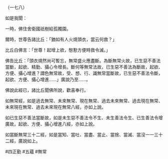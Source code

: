 （一七八）

如是我聞：

一時，佛住舍衛國祇樹給孤獨園。

爾時，世尊告諸比丘：「猶如有人火燒頭衣，當云何救？」

比丘白佛言：「世尊！起增上欲，慇懃方便時救令滅。」

佛告比丘：「頭衣燒然尚可暫忘，無常盛火應盡斷。為斷無常火故，已生惡不善法當斷，起欲、精勤、攝心令增長。斷何等無常法故，已生惡不善法為斷故，起欲、方便、攝心增進？謂色無常故，受、想、行、識無常當斷故，已生惡不善法令斷，起欲、方便、攝心增進……」廣說乃至……。

佛說此經已，諸比丘聞佛所說，歡喜奉行。

如無常經，如是過去無常、未來無常、現在無常、過去未來無常、過去現在無常、未來現在無常、過去未來現在無常八經，亦如上說。

如已生惡不善法當斷故，如是未生惡不善法令不生、未生善法令生、已生善法令增廣故，起欲、方便、攝心增進八經，亦如上說。

如當斷無常三十二經，如是當知、當吐、當盡、當止、當捨、當滅、當沒一一三十二經，廣說如上。



#四正勤
#五蘊
#無常
